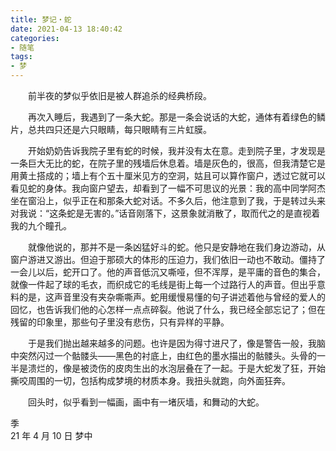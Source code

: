 ```yaml
---
title: 梦记・蛇
date: 2021-04-13 18:40:42
categories: 
- 随笔
tags:  
- 梦
---
```


　　前半夜的梦似乎依旧是被人群追杀的经典桥段。

　　再次入睡后，我遇到了一条大蛇。那是一条会说话的大蛇，通体有着绿色的鳞片，总共四只还是六只眼睛，每只眼睛有三片虹膜。

<!--more-->

　　开始奶奶告诉我院子里有蛇的时候，我并没有太在意。走到院子里，才发现是一条巨大无比的蛇，在院子里的残墙后休息着。墙是灰色的，很高，但我清楚它是用黄土搭成的；墙上有个五十厘米见方的空洞，姑且可以算作窗户，透过它就可以看见蛇的身体。我向窗户望去，却看到了一幅不可思议的光景：我的高中同学阿杰坐在窗沿上，似乎正在和那条大蛇对话。不多久后，他注意到了我，于是转过头来对我说：“这条蛇是无害的。”话音刚落下，这景象就消散了，取而代之的是直视着我的九个瞳孔。

　　就像他说的，那并不是一条凶猛好斗的蛇。他只是安静地在我们身边游动，从窗户游进又游出。但迫于那硕大的体形的压迫力，我们依旧一动也不敢动。僵持了一会儿以后，蛇开口了。他的声音低沉又嘶哑，但不浑厚，是平庸的音色的集合，就像一件起了球的毛衣，而织成它的毛线是街上每一个过路行人的声音。但出乎意料的是，这声音里没有夹杂嘶嘶声。蛇用缓慢易懂的句子讲述着他与曾经的爱人的回忆，也告诉我们他的心怎样一点点碎裂。他说了什么，我已经全部忘记了；但在残留的印象里，那些句子里没有悲伤，只有异样的平静。

　　于是我们抛出越来越多的问题。也许是因为得寸进尺了，像是警告一般，我脑中突然闪过一个骷髅头——黑色的衬底上，由红色的墨水描出的骷髅头。头骨的一半是溃烂的，像是被烫伤的皮肉生出的水泡层叠在了一起。于是大蛇发了狂，开始撕咬周围的一切，包括构成梦境的材质本身。我扭头就跑，向外面狂奔。

　　回头时，似乎看到一幅画，画中有一堵灰墙，和舞动的大蛇。

季  
21 年 4 月 10 日 梦中